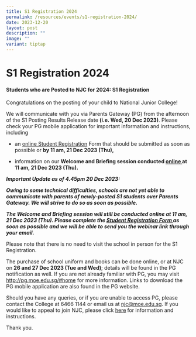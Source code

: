 ```yaml
---
title: S1 Registration 2024
permalink: /resources/events/s1-registration-2024/
date: 2023-12-20
layout: post
description: ""
image: ""
variant: tiptap
---
```

<h1><strong>S1 Registration 2024</strong></h1><h4><strong>Students who are Posted to NJC for 2024: S1 Registration</strong></h4><p>Congratulations on the posting of your child to National Junior College!</p><p>We will communicate with you via Parents Gateway (PG) from the afternoon of the S1 Posting Results Release date <strong>(i.e. Wed, 20 Dec 2023)</strong>. Please check your PG mobile application for important information and instructions, including</p><ul data-tight="true" class="tight"><li><p>an <a href="https://form.gov.sg/6555a2a544230a00118a2a22" rel="noopener noreferrer nofollow" target="_blank">online Student Registration</a> Form that should be submitted as soon as possible or <strong>by 11 am, 21 Dec 2023 (Thu),</strong></p></li><li><p>information on our <strong>Welcome and Briefing session conducted <u>online </u>at 11 am, 21 Dec 2023 (Thu).</strong></p></li></ul><p><strong><em>Important Update as of 4.45pm 20 Dec 2023:</em></strong></p><p><strong><em>Owing to some technical difficulties, schools are not yet able to communicate with parents of newly-posted S1 students over Parents Gateway. We will strive to do so as soon as possible.</em></strong></p><p><strong><em>The Welcome and Briefing session will still be conducted online at 11 am, 21 Dec 2023 (Thu). Please complete the <a href="https://form.gov.sg/6555a2a544230a00118a2a22" rel="noopener noreferrer nofollow" target="_blank"><u>Student Registration Form </u></a>as soon as possible and we will be able to send you the webinar link through your email.</em></strong></p><p>Please note that there is no need to visit the school in person for the S1 Registration.</p><p>The purchase of school uniform and books can be done online, or at NJC on <strong>26 and 27 Dec 2023 (Tue and Wed)</strong>; details will be found in the PG notification as well. If you are not already familiar with PG, you may visit <a href="http://pg.moe.edu.sg/#home" rel="noopener noreferrer nofollow" target="_blank">http://pg.moe.edu.sg/#home</a> for more information. Links to download the PG mobile application are also found in the PG website.</p><p>Should you have any queries, or if you are unable to access PG, please contact the College at 6466 1144 or email us at <a href="mailto:njc@moe.edu.sg" rel="noopener noreferrer nofollow" target="_blank">njc@moe.edu.sg</a>. If you would like to appeal to join NJC, please click <a href="https://form.gov.sg/655457cd002c8c0012d1c38e" rel="noopener noreferrer nofollow" target="_blank">here</a><strong> </strong>for information and instructions.</p><p>Thank you.</p>